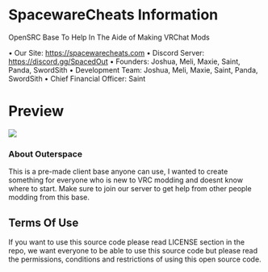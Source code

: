  # SpacewareCheats Information

 OpenSRC Base To Help In The Aide of Making VRChat Mods

• Our Site: https://spacewarecheats.com
• Discord Server: https://discord.gg/SpacedOut
• Founders: Joshua, Meli, Maxie, Saint, Panda, SwordSith
• Development Team: Joshua, Meli, Maxie, Saint, Panda, SwordSith
• Chief Financial Officer: Saint

# Preview
![](https://i.gyazo.com/a455af019bba51762f7f15831f2db53c.gif)

### About Outerspace

This is a pre-made client base anyone can use, I wanted to create something for everyone who is new to VRC modding and doesnt know where to start. Make sure to join our server to get help from other people modding from this base.

## Terms Of Use

If you want to use this source code please read LICENSE section in the repo, we want everyone to be able to use this source code but please read the permissions, conditions and restrictions of using this open source code.

